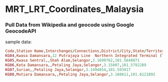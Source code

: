 # MRT_LRT_Coordinates_Malaysia

### Pull Data from Wikipedia and geocode using Google GeocodeAPI
sample data:
```ruby
Code,Station Name,Interchanges/Connections,District/City,State/Territory,Latitude,Longitude
KG04,Kwasa Damansara,12 Putrajaya Line  Northern Integrated Terminal (TBU),Shah Alam,Selangor,3.1766451,101.5726423
KG05,Kwasa Sentral,,Shah Alam,Selangor,3.1699762,101.5648071
KG06,Kota Damansara,,Petaling Jaya,Selangor,3.15007,101.5792289
KG07,Surian,,Petaling Jaya,Selangor,3.1494854,101.593917
KG08,Mutiara Damansara,,Petaling Jaya,Selangor,3.160611,101.6121892
```
